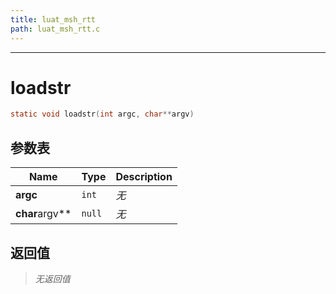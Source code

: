 ```yaml
---
title: luat_msh_rtt
path: luat_msh_rtt.c
---
```

--------------------------------------------------
# loadstr

```c
static void loadstr(int argc, char**argv)
```


## 参数表

Name | Type | Description
-----|------|--------------
**argc**|`int`| *无*
**char**argv**|`null`| *无*

## 返回值

> *无返回值*



